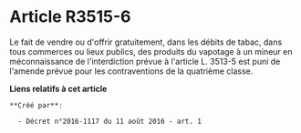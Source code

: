 # Article R3515-6

Le fait de vendre ou d'offrir gratuitement, dans les débits de tabac, dans tous commerces ou lieux publics, des produits du
vapotage à un mineur en méconnaissance de l'interdiction prévue à l'article L. 3513-5 est puni de l'amende prévue pour les
contraventions de la quatrième classe.

**Liens relatifs à cet article**

	**Créé par**:

	  - Décret n°2016-1117 du 11 août 2016 - art. 1
